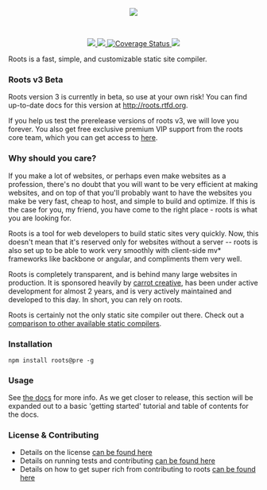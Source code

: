 <p></p>
<p align="center"><a><img src="http://cl.ly/V7me/logo.svg" /></a></p>
<br />

<p align="center">
  <a title='NPM version' href="http://badge.fury.io/js/roots">
    <img src='http://img.shields.io/npm/v/roots.svg?style=flat' />
  </a>
  <a title='Build Status' href="https://travis-ci.org/jenius/roots">
    <img src='http://img.shields.io/travis/jenius/roots/v3.svg?style=flat' />
  </a>
  <a href='https://coveralls.io/r/jenius/roots?branch=v3'>
    <img src='http://img.shields.io/coveralls/jenius/roots/v3.svg?style=flat' alt='Coverage Status' />
  </a>
  <a title='Dependency Status' href="https://gemnasium.com/jenius/roots">
    <img src='http://img.shields.io/gemnasium/jenius/roots.svg?style=flat' />
  </a>
</p>

Roots is a fast, simple, and customizable static site compiler.

### Roots v3 Beta

Roots version 3 is currently in beta, so use at your own risk! You can find up-to-date docs for this version at http://roots.rtfd.org.

If you help us test the prerelease versions of roots v3, we will love you forever. You also get free exclusive premium VIP support from the roots core team, which you can get access to [here](https://gitter.im/jenius/roots).

### Why should you care?

If you make a lot of websites, or perhaps even make websites as a profession, there's no doubt that you will want to be very efficient at making websites, and on top of that you'll probably want to have the websites you make be very fast, cheap to host, and simple to build and optimize. If this is the case for you, my friend, you have come to the right place - roots is what you are looking for.

Roots is a tool for web developers to build static sites very quickly. Now, this doesn't mean that it's reserved only for websites without a server -- roots is also set up to be able to work very smoothly with client-side mv* frameworks like backbone or angular, and compliments them very well.

Roots is completely transparent, and is behind many large websites in production. It is sponsored heavily by [carrot creative](http://carrot.is), has been under active development for almost 2 years, and is very actively maintained and developed to this day. In short, you can rely on roots.

Roots is certainly not the only static site compiler out there. Check out a [comparison to other available static compilers](docs/features.rst).

### Installation

`npm install roots@pre -g`

### Usage

See [the docs](http://roots.rtfd.org) for more info. As we get closer to release, this section will be expanded out to a basic 'getting started' tutorial and table of contents for the docs.

### License & Contributing

- Details on the license [can be found here](license.md)
- Details on running tests and contributing [can be found here](contributing.md)
- Details on how to get super rich from contributing to roots [can be found here](contributing.md#getting-money)
